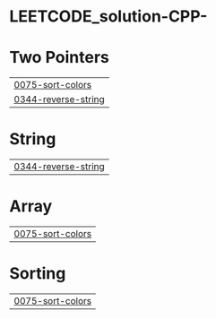 # LEETCODE_solution-CPP-


# Two Pointers
|  |
| ------- |
| [0075-sort-colors](https://github.com/yash88990/LEETCODE_solution-CPP-/tree/master/0075-sort-colors) |
| [0344-reverse-string](https://github.com/yash88990/LEETCODE_solution-CPP-/tree/master/0344-reverse-string) |
# String
|  |
| ------- |
| [0344-reverse-string](https://github.com/yash88990/LEETCODE_solution-CPP-/tree/master/0344-reverse-string) |
# Array
|  |
| ------- |
| [0075-sort-colors](https://github.com/yash88990/LEETCODE_solution-CPP-/tree/master/0075-sort-colors) |
# Sorting
|  |
| ------- |
| [0075-sort-colors](https://github.com/yash88990/LEETCODE_solution-CPP-/tree/master/0075-sort-colors) |